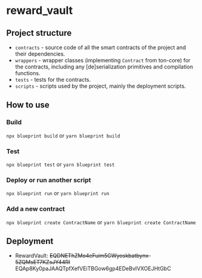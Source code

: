 # reward_vault

## Project structure

-   `contracts` - source code of all the smart contracts of the project and their dependencies.
-   `wrappers` - wrapper classes (implementing `Contract` from ton-core) for the contracts, including any [de]serialization primitives and compilation functions.
-   `tests` - tests for the contracts.
-   `scripts` - scripts used by the project, mainly the deployment scripts.

## How to use

### Build

`npx blueprint build` or `yarn blueprint build`

### Test

`npx blueprint test` or `yarn blueprint test`

### Deploy or run another script

`npx blueprint run` or `yarn blueprint run`

### Add a new contract

`npx blueprint create ContractName` or `yarn blueprint create ContractName`


## Deployment

* RewardVault: ~~EQDNEThZMo4eFuim5GWyoskbatbynx-5ZQMsET7KZsJY44RI~~ EQAp8Ky0paJAAQTpfXefVEiTBGow6gp4EDeBvIVXOEJHtGbC
